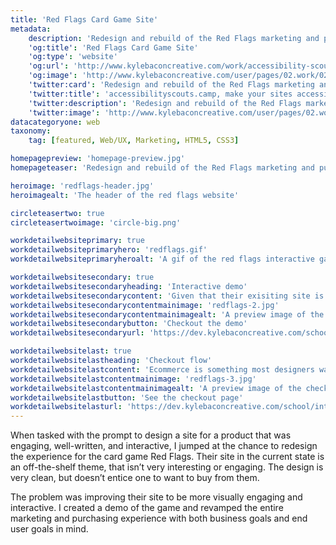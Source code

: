 ```yaml
---
title: 'Red Flags Card Game Site'
metadata:
    description: 'Redesign and rebuild of the Red Flags marketing and purchase site'
    'og:title': 'Red Flags Card Game Site'
    'og:type': 'website'
    'og:url': 'http://www.kylebaconcreative.com/work/accessibility-scouts-camp/'
    'og:image': 'http://www.kylebaconcreative.com/user/pages/02.work/02.red-flags/homepage-preview.jpg'
    'twitter:card': 'Redesign and rebuild of the Red Flags marketing and purchase site'
    'twitter:title': 'accessibilityscouts.camp, make your sites accessible'
    'twitter:description': 'Redesign and rebuild of the Red Flags marketing and purchase site'
    'twitter:image': 'http://www.kylebaconcreative.com/user/pages/02.work/02.red-flags/homepage-preview.jpg'
datacategoryone: web
taxonomy:
    tag: [featured, Web/UX, Marketing, HTML5, CSS3]

homepagepreview: 'homepage-preview.jpg'
homepageteaser: 'Redesign and rebuild of the Red Flags marketing and purchase site. Breathing personaility into a personable game.'

heroimage: 'redflags-header.jpg'
heroimagealt: 'The header of the red flags website'

circleteasertwo: true
circleteasertwoimage: 'circle-big.png'

workdetailwebsiteprimary: true
workdetailwebsiteprimaryhero: 'redflags.gif'
workdetailwebsiteprimaryheroalt: 'A gif of the red flags interactive game.'

workdetailwebsitesecondary: true
workdetailwebsitesecondaryheading: 'Interactive demo'
workdetailwebsitesecondarycontent: 'Given that their exisiting site is basically an off-the-shelf theme, the Red Flags site doesn’t have much interaction or personaility to it. One of solutions to the problem was to build a proof of concept game that could be integrated in, to add a fun and engaging way to learn the game and prompt the user to purchase a copy.'
workdetailwebsitesecondarycontentmainimage: 'redflags-2.jpg'
workdetailwebsitesecondarycontentmainimagealt: 'A preview image of the game demo'
workdetailwebsitesecondarybutton: 'Checkout the demo'
workdetailwebsitesecondaryurl: 'https://dev.kylebaconcreative.com/school/interactive-2/red-flags/#play'

workdetailwebsitelast: true
workdetailwebsitelastheading: 'Checkout flow'
workdetailwebsitelastcontent: 'Ecommerce is something most designers want to avoid, but having a tight UX pass off is very important and should be considered. The easier one can make it to buy a product, the better for the business and the end user.'
workdetailwebsitelastcontentmainimage: 'redflags-3.jpg'
workdetailwebsitelastcontentmainimagealt: 'A preview image of the checkout flow.'
workdetailwebsitelastbutton: 'See the checkout page'
workdetailwebsitelasturl: 'https://dev.kylebaconcreative.com/school/interactive-2/red-flags/checkout.html'
---
```

When tasked with the prompt to design a site for a product that was engaging, well-written, and interactive, I jumped at the chance to redesign the experience for the card game Red Flags. Their site in the current state is an off-the-shelf theme, that isn’t very interesting or engaging. The design is very clean, but doesn’t entice one to want to buy from them.

The problem was improving their site to be more visually engaging and interactive. I created a demo of the game and revamped the entire marketing and purchasing experience with both business goals and end user goals in mind.
